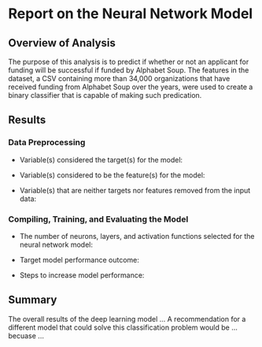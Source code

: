 # Report on the Neural Network Model

## Overview of Analysis

The purpose of this analysis is to predict if whether or not an applicant for funding will be successful if funded by Alphabet Soup. The features in the dataset, a CSV containing more than 34,000 organizations that have received funding from Alphabet Soup over the years, were used to create a binary classifier that is capable of making such predication. 


## Results

### Data Preprocessing

* Variable(s) considered the target(s) for the model:

* Variable(s) considered to be the feature(s) for the model:

* Variable(s) that are neither targets nor features removed from the input data:


### Compiling, Training, and Evaluating the Model

* The number of neurons, layers, and activation functions selected for the neural network model:

* Target model performance outcome:

* Steps to increase model performance:


## Summary

The overall results of the deep learning model ... A recommendation for a different model that could solve this classification problem would be ... becuase ...


